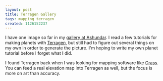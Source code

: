```yaml
---
layout: post
title: Terragen Gallery
tags: mapping terragen
created: 1126152237
---
```

I have one image so far in my [gallery at Ashundar](http://www.ashundar.com/CPG/index.php?cat=12123).  I read a few tutorials for making planets with [Terragen](http://planetside.co.uk/terragen/), but still had to figure out several things on my own in order to generate the picture.  I'm hoping to write my own planet tutorial before I forget what I did.

I found Terragen back when I was looking for mapping software like [Grass](http://www.mcdemarco.net/node/11).  You can feed a real elevation map into Terragen as well, but the focus is more on art than accuracy.
